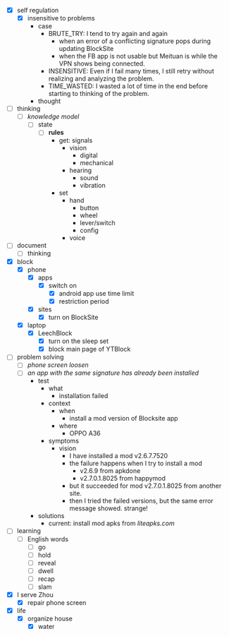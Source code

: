 - [x] self regulation
    - [x] insensitive to problems
        - case
            - BRUTE_TRY: I tend to try again and again
                - when an error of a conflicting signature pops during updating BlockSite
                - when the FB app is not usable but Meituan is while the VPN shows being connected.
            - INSENSITIVE: Even if I fail many times, I still retry without realizing and analyzing the problem.
            - TIME_WASTED: I wasted a lot of time in the end before starting to thinking of the problem.
        - thought
- [ ] thinking
    - [ ] *knowledge model*
        - [ ] state
            - [ ] **rules**
                - get: signals
                    - vision
                        - digital
                        - mechanical
                    - hearing
                        - sound
                        - vibration
                - set
                    - hand
                        - button
                        - wheel
                        - lever/switch
                        - config
                    - voice
- [ ] document
    - [ ] thinking
- [x] block
    - [x] phone
        - [x] apps
            - [x] switch on
                - [x] android app use time limit
                - [x] restriction period
        - [x] sites
            - [x] turn on BlockSite
    - [x] laptop
        - [x] LeechBlock
            - [x] turn on the sleep set
            - [x] block main page of YTBlock
- [ ] problem solving
    - [ ] *phone screen loosen*
    - [ ] *an app with the same signature has already been installed*
        - test
            - what
                - installation failed
            - context
                - when
                    - install a mod version of Blocksite app
                - where
                    - OPPO A36
            - symptoms
                - vision
                    - I have installed a mod v2.6.7.7520
                    - the failure happens when I try to install a mod
                        - v2.6.9 from apkdone
                        - v2.7.0.1.8025 from happymod
                    - but it succeeded for mod v2.7.0.1.8025 from another site.
                    - then I tried the failed versions, but the same error message showed. strange!
        - solutions
            - current: install mod apks from *liteapks.com*
- [ ] learning
    - [ ] English words
        - [ ] go
        - [ ] hold
        - [ ] reveal
        - [ ] dwell
        - [ ] recap
        - [ ] slam
- [x] I serve Zhou
    - [x] repair phone screen
- [x] life
    - [x] organize house
        - [x] water